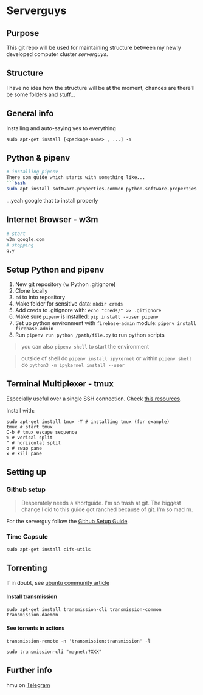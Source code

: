 # Serverguys

## Purpose

This git repo will be used for maintaining structure between my newly developed computer cluster *serverguys*.

## Structure

I have no idea how the structure will be at the moment, chances are there'll be some folders and stuff...

## General info

Installing and auto-saying yes to everything
```
sudo apt-get install [<package-name> , ...] -Y
```
## Python & pipenv
```bash
# installing pipenv
There som guide which starts with something like...
```bash
sudo apt install software-properties-common python-software-properties
```
...yeah google that to install properly

## Internet Browser - w3m
```bash
# start
w3m google.com
# stopping
q,y
```

## Setup Python and pipenv

1. New git repository (w Python .gitignore)
2. Clone locally
3. `cd` to into repository
4. Make folder for sensitive data: `mkdir creds`
5. Add creds to .gitignore with: `echo "creds/" >> .gitignore`
6. Make sure `pipenv` is installed: `pip install --user pipenv`
7. Set up python environment with `firebase-admin` module: `pipenv install firebase-admin`
8. Run `pipenv run python /path/file.py` to run python scripts
> you can also `pipenv shell` to start the environment

>outside of shell do `pipenv install ipykernel`
>or within `pipenv shell` do `python3 -m ipykernel install --user`

<!--
>6. Make python environment `virtualenv envname`
>7. Install module dependencies `envname/bin/pip install firebase-admin`
 -->

## Terminal Multiplexer - tmux
Especially useful over a single SSH connection.
Check [this resources](https://www.digitalocean.com/community/tutorials/how-to-install-and-use-tmux-on-ubuntu-12-10--2).

Install with:
```
sudo apt-get install tmux -Y # installing tmux (for example)
tmux # start tmux
C-b # tmux escape sequence
% # verical split
" # horizontal split
o # swap pane
x # kill pane
```

## Setting up

### Github setup
>Desperately needs a shortguide. I'm so trash at git. The biggest change I did to this guide got ranched because of git. I'm so mad rn.

For the serverguy follow the [Github Setup Guide](https://help.github.com/articles/generating-a-new-ssh-key-and-adding-it-to-the-ssh-agent/).

### Time Capsule

```
sudo apt-get install cifs-utils
```

## Torrenting
If in doubt, see [ubuntu community article](https://help.ubuntu.com/community/TransmissionHowTo)
#### Install transmission
```
sudo apt-get install transmission-cli transmission-common transmission-daemon
```
#### See torrents in actions
```
transmission-remote -n 'transmission:transmission' -l
```

```
sudo transmission-cli "magnet:?XXX"
```



## Further info

hmu on [Telegram](http://t.me/DannyDannyDanny)
